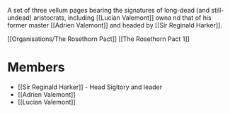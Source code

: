A set of three vellum pages bearing the signatures of long-dead (and still-undead) aristocrats, including [[Lucian Valemont]] owna nd that of his former master [[Adrien Valemont]] and headed by [[Sir Reginald Harker]].

[[Organisations/The Rosethorn Pact]] [[The Rosethorn Pact 1]]

# Members

- [[Sir Reginald Harker]] - Head Sigitory and leader
- [[Adrien Valemont]]
- [[Lucian Valemont]]